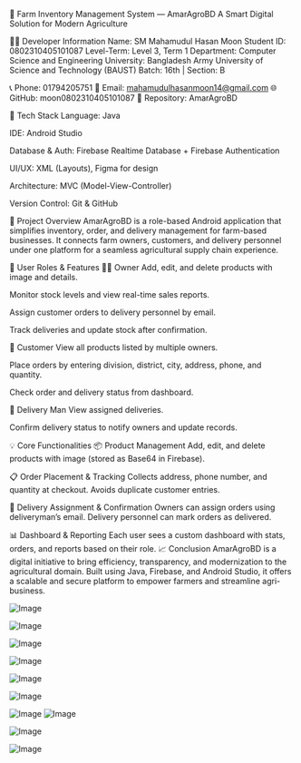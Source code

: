 🌾 Farm Inventory Management System — AmarAgroBD
A Smart Digital Solution for Modern Agriculture

👨‍💻 Developer Information
Name: SM Mahamudul Hasan Moon
Student ID: 0802310405101087
Level-Term: Level 3, Term 1
Department: Computer Science and Engineering
University: Bangladesh Army University of Science and Technology (BAUST)
Batch: 16th | Section: B

📞 Phone: 01794205751
📧 Email: mahamudulhasanmoon14@gmail.com
🌐 GitHub: moon0802310405101087
🔗 Repository: AmarAgroBD

📱 Tech Stack
Language: Java

IDE: Android Studio

Database & Auth: Firebase Realtime Database + Firebase Authentication

UI/UX: XML (Layouts), Figma for design

Architecture: MVC (Model-View-Controller)

Version Control: Git & GitHub

📌 Project Overview
AmarAgroBD is a role-based Android application that simplifies inventory, order, and delivery management for farm-based businesses. It connects farm owners, customers, and delivery personnel under one platform for a seamless agricultural supply chain experience.

🔐 User Roles & Features
🧑‍🌾 Owner
Add, edit, and delete products with image and details.

Monitor stock levels and view real-time sales reports.

Assign customer orders to delivery personnel by email.

Track deliveries and update stock after confirmation.

👥 Customer
View all products listed by multiple owners.

Place orders by entering division, district, city, address, phone, and quantity.

Check order and delivery status from dashboard.

🚚 Delivery Man
View assigned deliveries.

Confirm delivery status to notify owners and update records.

💡 Core Functionalities
📦 Product Management
Add, edit, and delete products with image (stored as Base64 in Firebase).

📋 Order Placement & Tracking
Collects address, phone number, and quantity at checkout. Avoids duplicate customer entries.

🚚 Delivery Assignment & Confirmation
Owners can assign orders using deliveryman’s email. Delivery personnel can mark orders as delivered.

📊 Dashboard & Reporting
Each user sees a custom dashboard with stats, orders, and reports based on their role.
📈 Conclusion
AmarAgroBD is a digital initiative to bring efficiency, transparency, and modernization to the agricultural domain. Built using Java, Firebase, and Android Studio, it offers a scalable and secure platform to empower farmers and streamline agri-business.


![Image](https://github.com/user-attachments/assets/25a702ed-b6c1-4769-889c-876fb402ca32)

![Image](https://github.com/user-attachments/assets/69bc27c3-d078-4efe-97e1-51a35c2ced48)

![Image](https://github.com/user-attachments/assets/b8a18240-80da-46d1-b567-40ceff85834e)

![Image](https://github.com/user-attachments/assets/c71eecd0-0660-4e88-98cb-211a857cb6e7)

![Image](https://github.com/user-attachments/assets/1fcdc43b-cd7d-45ca-9b10-b1108f8efd40)

![Image](https://github.com/user-attachments/assets/b24057ea-5621-4059-9381-417a0058e18f)

![Image](https://github.com/user-attachments/assets/3fb520c2-c7d5-4d88-8c8c-76bcb23147d8)
![Image](https://github.com/user-attachments/assets/9b4631a8-4e0c-4f3f-b10a-56c812b6c602)

![Image](https://github.com/user-attachments/assets/c983d88e-c96c-4908-bb70-51474a393a79)

![Image](https://github.com/user-attachments/assets/bbb1bf66-98e0-4df0-b357-93796845ecdf)
